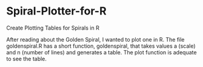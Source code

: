 # Spiral-Plotter-for-R
Create Plotting Tables for Spirals in R

After reading about the Golden Spiral, I wanted to plot one in R. The file goldenspiral.R has a short function, goldenspiral, that takes values a (scale) and n (number of lines) and generates a table. The plot function is adequate to see the table.
